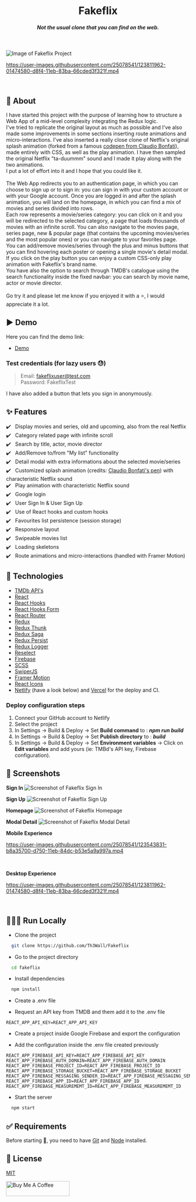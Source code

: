 <h1 align="center">Fakeflix</h1>
<h5 align="center">Not the usual clone that you can find on the web.</h5><br/>

![Image of Fakeflix Project](https://cdn.jsdelivr.net/gh/Th3Wall/assets-cdn/Fakeflix/Fakeflix_readme.png)

https://user-images.githubusercontent.com/25078541/123811962-01474580-d8f4-11eb-83ba-66cded3f321f.mp4

<br/>

## 🎯 About

I have started this project with the purpose of learning how to structure a Web App of a mid-level complexity integrating the Redux logic.<br/>
I've tried to replicate the original layout as much as possible and I've also made some improvements in some sections inserting route animations and micro-interactions. I've also inserted a really close clone of Netflix's original splash animation (forked from a famous [codepen from Claudio Bonfati](https://codepen.io/claudio_bonfati/pen/mdryxPv)), made entirely with CSS, as well as the play animation. I have then sampled the original Netflix "ta-duummm" sound and I made it play along with the two animations.<br/>
I put a lot of effort into it and I hope that you could like it.<br/><br/>
The Web App redirects you to an authentication page, in which you can choose to sign up or to sign in: you can sign in with your custom account or with your Google account. Once you are logged in and after the splash animation, you will land on the homepage, in which you can find a mix of movies and series divided into rows.<br/>
Each row represents a movie/series category: you can click on it and you will be redirected to the selected category, a page that loads thousands of movies with an infinite scroll. You can also navigate to the movies page, series page, new & popular page (that contains the upcoming movies/series and the most popular ones) or you can navigate to your favorites page.<br/>
You can add/remove movies/series through the plus and minus buttons that you can find hovering each poster or opening a single movie's detail modal. If you click on the play button you can enjoy a custom CSS-only play animation with Fakeflix's brand name.<br/>
You have also the option to search through TMDB's catalogue using the search functionality inside the fixed navbar: you can search by movie name, actor or movie director.<br/><br/>
Go try it and please let me know if you enjoyed it with a ⭐️, I would appreciate it a lot.
<br/>

## ▶️ Demo

Here you can find the demo link:

- [Demo](https://fakeflix.th3wall.codes)

### Test credentials (for lazy users 😓)

> Email: fakeflixuser@test.com<br/>
> Password: FakeflixTest<br/>

I have also added a button that lets you sign in anonymously.

## :sparkles: Features

:heavy_check_mark: &nbsp;&nbsp;Display movies and series, old and upcoming, also from the real Netflix<br />
:heavy_check_mark: &nbsp;&nbsp;Category related page with infinite scroll<br />
:heavy_check_mark: &nbsp;&nbsp;Search by title, actor, movie director<br />
:heavy_check_mark: &nbsp;&nbsp;Add/Remove to/from "My list" functionality<br />
:heavy_check_mark: &nbsp;&nbsp;Detail modal with extra informations about the selected movie/series<br />
:heavy_check_mark: &nbsp;&nbsp;Customized splash animation (credits: [Claudio Bonfati's pen](https://codepen.io/claudio_bonfati/pen/mdryxPv)) with characteristic Netflix sound<br />
:heavy_check_mark: &nbsp;&nbsp;Play animation with characteristic Netflix sound<br />
:heavy_check_mark: &nbsp;&nbsp;Google login<br />
:heavy_check_mark: &nbsp;&nbsp;User Sign In & User Sign Up<br />
:heavy_check_mark: &nbsp;&nbsp;Use of React hooks and custom hooks<br />
:heavy_check_mark: &nbsp;&nbsp;Favourites list persistence (session storage)<br />
:heavy_check_mark: &nbsp;&nbsp;Responsive layout<br />
:heavy_check_mark: &nbsp;&nbsp;Swipeable movies list<br />
:heavy_check_mark: &nbsp;&nbsp;Loading skeletons<br />
:heavy_check_mark: &nbsp;&nbsp;Route animations and micro-interactions (handled with Framer Motion)<br />

## :rocket: Technologies

- [TMDb API's](https://www.themoviedb.org/)
- [React](https://reactjs.org/)
- [React Hooks](https://reactjs.org/docs/hooks-intro.html)
- [React Hooks Form](https://react-hook-form.com/)
- [React Router](https://reactrouter.com/web/guides/quick-start)
- [Redux](https://redux.js.org/)
- [Redux Thunk](https://github.com/reduxjs/redux-thunk)
- [Redux Saga](https://redux-saga.js.org/)
- [Redux Persist](https://github.com/rt2zz/redux-persist)
- [Redux Logger](https://github.com/LogRocket/redux-logger)
- [Reselect](https://github.com/reduxjs/reselect)
- [Firebase](https://firebase.google.com/)
- [SCSS](https://sass-lang.com/)
- [SwiperJS](https://swiperjs.com/react)
- [Framer Motion](https://www.framer.com/motion/)
- [React Icons](https://react-icons.github.io/react-icons/)
- [Netlify](https://www.netlify.com) (have a look below) and [Vercel](https://vercel.com/) for the deploy and CI.

### Deploy configuration steps

1. Connect your GitHub account to Netlify
2. Select the project
3. In Settings → Build & Deploy → Set **Build command** to : **_npm run build_**
4. In Settings → Build & Deploy → Set **Publish directory** to : **_build_**
5. In Settings → Build & Deploy → Set **Environment variables** → Click on **Edit variables** and add yours (ie: TMBd's API key, Firebase configuration).
   <br/>

## 📸 Screenshots

**Sign In**
![Screenshot of Fakeflix Sign In](https://cdn.jsdelivr.net/gh/Th3Wall/assets-cdn/Fakeflix/screenshots/Fakeflix_SignIn.jpg)
<br/>

**Sign Up**
![Screenshot of Fakeflix Sign Up](https://cdn.jsdelivr.net/gh/Th3Wall/assets-cdn/Fakeflix/screenshots/Fakeflix_SignUp.jpg)
<br/>

**Homepage**
![Screenshot of Fakeflix Homepage](https://cdn.jsdelivr.net/gh/Th3Wall/assets-cdn/Fakeflix/screenshots/Fakeflix_Home.jpg)
<br/>

**Modal Detail**
![Screenshot of Fakeflix Modal Detail](https://cdn.jsdelivr.net/gh/Th3Wall/assets-cdn/Fakeflix/screenshots/Fakeflix_DetailModal.jpg)
<br/>

**Mobile Experience**

https://user-images.githubusercontent.com/25078541/123543831-b8a35700-d750-11eb-84dc-b53e5a9a997a.mp4

<br/>

**Desktop Experience**

https://user-images.githubusercontent.com/25078541/123811962-01474580-d8f4-11eb-83ba-66cded3f321f.mp4

<br/>

## 👨🏻‍💻 Run Locally

- Clone the project

```bash
  git clone https://github.com/Th3Wall/Fakeflix
```

- Go to the project directory

```bash
  cd fakeflix
```

- Install dependencies

```bash
  npm install
```

- Create a .env file

- Request an API key from TMDB and them add it to the .env file

```
REACT_APP_API_KEY=REACT_APP_API_KEY
```

- Create a project inside Google Firebase and export the configuration

- Add the configuration inside the .env file created previously

```
REACT_APP_FIREBASE_API_KEY=REACT_APP_FIREBASE_API_KEY
REACT_APP_FIREBASE_AUTH_DOMAIN=REACT_APP_FIREBASE_AUTH_DOMAIN
REACT_APP_FIREBASE_PROJECT_ID=REACT_APP_FIREBASE_PROJECT_ID
REACT_APP_FIREBASE_STORAGE_BUCKET=REACT_APP_FIREBASE_STORAGE_BUCKET
REACT_APP_FIREBASE_MESSAGING_SENDER_ID=REACT_APP_FIREBASE_MESSAGING_SENDER_ID
REACT_APP_FIREBASE_APP_ID=REACT_APP_FIREBASE_APP_ID
REACT_APP_FIREBASE_MEASUREMEMT_ID=REACT_APP_FIREBASE_MEASUREMEMT_ID
```

- Start the server

```bash
  npm start
```

## :white_check_mark: Requirements

Before starting :checkered_flag:, you need to have [Git](https://git-scm.com) and [Node](https://nodejs.org/en/) installed.
<br/>

## 📝 License

[MIT](https://github.com/Th3Wall/Fakeflix/blob/main/LICENSE)

<a href="https://www.buymeacoffee.com/th3wall" target="_blank"><img src="https://cdn.buymeacoffee.com/buttons/v2/default-yellow.png" height="41" width="174" alt="Buy Me A Coffee" /></a>
